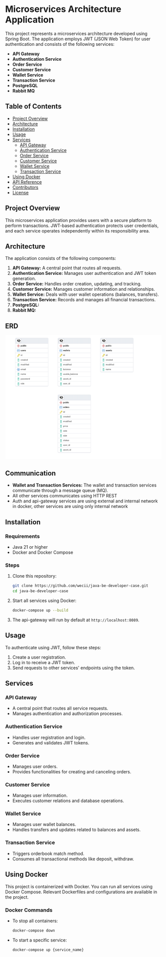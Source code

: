 # Microservices Architecture Application

This project represents a microservices architecture developed using Spring Boot. 
The application employs JWT (JSON Web Token) for user authentication and consists of the following services:

- **API Gateway**
- **Authentication Service**
- **Order Service**
- **Customer Service**
- **Wallet Service**
- **Transaction Service**
- **PostgreSQL**
- **Rabbit MQ**

## Table of Contents

- [Project Overview](#project-overview)
- [Architecture](#architecture)
- [Installation](#installation)
- [Usage](#usage)
- [Services](#services)
    - [API Gateway](#api-gateway)
    - [Authentication Service](#authentication-service)
    - [Order Service](#order-service)
    - [Customer Service](#customer-service)
    - [Wallet Service](#wallet-service)
    - [Transaction Service](#transaction-service)
- [Using Docker](#using-docker)
- [API Reference](#api-reference)
- [Contributors](#contributors)
- [License](#license)

## Project Overview

This microservices application provides users with a secure platform to perform transactions. 
JWT-based authentication protects user credentials, and each service operates independently within its responsibility area.

## Architecture

The application consists of the following components:

1. **API Gateway:** A central point that routes all requests.
2. **Authentication Service:** Manages user authentication and JWT token generation.
3. **Order Service:** Handles order creation, updating, and tracking.
4. **Customer Service:** Manages customer information and relationships.
5. **Wallet Service:** Deals with user wallet operations (balances, transfers).
6. **Transaction Service:** Records and manages all financial transactions.
7. **PostgreSQL:** 
8. **Rabbit MQ:**

## ERD

![img.png](img.png)

## Communication

- **Wallet and Transaction Services:** The wallet and transaction services communicate through a message queue (MQ).
- All other services communicates using HTTP REST
- Auth and api-gateway services are using external and internal network in docker, other services are using only internal network

## Installation

### Requirements

- Java 21 or higher
- Docker and Docker Compose

### Steps

1. Clone this repository:
    ```bash
    git clone https://github.com/wecii/java-be-developer-case.git
    cd java-be-developer-case
    ```

2. Start all services using Docker:
    ```bash
    docker-compose up --build
    ```

3. The api-gateway will run by default at `http://localhost:8089`.

## Usage

To authenticate using JWT, follow these steps:

1. Create a user registration.
2. Log in to receive a JWT token.
3. Send requests to other services' endpoints using the token.

## Services

### API Gateway

- A central point that routes all service requests.
- Manages authentication and authorization processes.

### Authentication Service

- Handles user registration and login.
- Generates and validates JWT tokens.

### Order Service

- Manages user orders.
- Provides functionalities for creating and canceling orders.

### Customer Service

- Manages user information.
- Executes customer relations and database operations.

### Wallet Service

- Manages user wallet balances.
- Handles transfers and updates related to balances and assets.

### Transaction Service

- Triggers orderbook match method.
- Consumes all transactional methods like deposit, withdraw.

## Using Docker

This project is containerized with Docker. 
You can run all services using Docker Compose. 
Relevant Dockerfiles and configurations are available in the project.

### Docker Commands

- To stop all containers:
    ```bash
    docker-compose down
    ```

- To start a specific service:
    ```bash
    docker-compose up {service_name}
    ```
